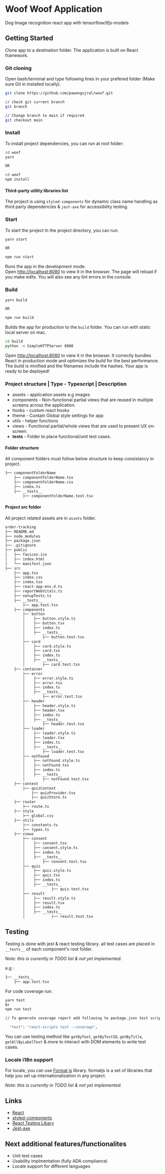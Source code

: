 # Woof Woof Application

Dog Image recognition react app with tensorflow/tfjs-models

## Getting Started

Clone app to a destination folder. The application is built on React framework.

### Git cloning

Open bash/terminal and type following lines in your prefered folder (Make sure
Git in installed locally).

```bash
git clone https://github.com/pawangujral/woof.git

// check git current branch
git branch

// Change branch to main if required
git checkout main
```

### Install

To install project dependencies, you can run at root folder:

```bash
cd woof
yarn

OR

cd woof
npm install
```

#### Third-party utility libraries list

The project is using `styled-components` for dynamic class name handling as
third party dependencies & `jest-axe` for accessibility testing.

### Start

To start the project In the project directory, you can run:

```bash
yarn start

OR

npm run start
```

Runs the app in the development mode.\
Open [http://localhost:8080](http://localhost:8080) to view it in the browser. The
page will reload if you make edits. You will also see any lint errors in the console.

### Build

```bash
yarn build

OR

npm run build
```

Builds the app for production to the `build` folder. You can run with static
local server on mac.

```bash
cd build
python -m SimpleHTTPServer 8080
```

Open [http://localhost:8080](http://localhost:8080) to view it in the browser.
It correctly bundles React in production mode and optimizes the build for the
best performance. The build is minified and the filenames include the hashes.
Your app is ready to be deployed!

### Project structure | Type - Typescript | Description

- assets - application assets e.g images
- components - Non-functional partial views that are reused in multiple screens
  across the application.
- hooks - custom react hooks
- theme - Contain Global style settings for app
- utils - helper functions
- views - Functional partial/whole views that are used to present UX on-screen.
- **tests** - Folder to place functional/unit test cases.

#### Folder structure

All component folders must follow below structure to keep consistancy in
project.

```bash
├── componentFolderName
    ├── componentFolderName.tsx
    ├── componentFolderName.css
    ├── index.ts
    ├── __tests__
        ├── componentFolderName.test.tsx
```

#### Project src folder

All project related assets are in `assets` folder.

```bash
order-tracking
├── README.md
├── node_modules
├── package.json
├── .gitignore
├── public
│   ├── favicon.ico
│   ├── index.html
│   └── manifest.json
├── src
    ├── app.tsx
    ├── index.css
    ├── index.tsx
    ├── react-app-env.d.ts
    ├── reportWebVitals.ts
    ├── setupTests.ts
    ├── __tests__
        ├── app.test.tsx
    ├── components
        ├── button
        │    ├── button.style.ts
        │    ├── button.tsx
        │    ├── index.ts
        │    ├── __tests__
        │        ├── button.test.tsx
        ├── card
        │    ├── card.style.ts
        │    ├── card.tsx
        │    ├── index.ts
        │    ├── __tests__
        │        ├── card.test.tsx
    ├── container
        ├── error
        │    ├── error.style.ts
        │    ├── error.tsx
        │    ├── index.ts
        │    ├── __tests__
        │        ├── error.test.tsx
        ├── header
        │    ├── header.style.ts
        │    ├── header.tsx
        │    ├── index.ts
        │    ├── __tests__
        │        ├── header.test.tsx
        ├── loader
        │    ├── loader.style.ts
        │    ├── loader.tsx
        │    ├── index.ts
        │    ├── __tests__
        │        ├── loader.test.tsx
        ├── notFound
        │    ├── notFound.style.ts
        │    ├── notFound.tsx
        │    ├── index.ts
        │    ├── __tests__
        │        ├── notFound.test.tsx
    ├── context
        ├── quizContext
            ├── quizProvider.tsx
            ├── quizStore.ts
    ├── router
        ├── route.ts
    ├── style
        ├── global.css
    ├── utils
        ├── constants.ts
        ├── types.ts
    ├── views
        ├── consent
        │    ├── consent.tsx
        │    ├── consent.style.ts
        │    ├── index.ts
        │    ├── __tests__
        │        ├── consent.test.tsx
        ├── quiz
        │    ├── quiz.style.ts
        │    ├── quiz.tsx
        │    ├── index.ts
        │    ├── __tests__
        │            ├── quiz.test.tsx
        ├── result
        │    ├── result.style.ts
        │    ├── result.tsx
        │    ├── index.ts
        │    ├── __tests__
        │            ├── result.test.tsx

```

## Testing

Testing is done with jest & react testing library. all test cases are placed in
`__tests__` of each component's root folder.

_Note: this is currently in TODO list & not yet implemented._

e.g :

```bash
├── __tests__
    ├── app.test.tsx
```

For code coverage run:

```bash
yarn test
Or
npm run test

// To generate coverage report add following to package.json test script. it will be generate in coverage folder at root level.

  "test": "react-scripts test --coverage",

```

You can use testing method like `getByText`, `getByTestID`, `getByTitle`,
`getAllByLabelText` & more to interact with DOM elements to write test cases.

### Locale i18n support

For locale, you can use
[Format js](https://formatjs.io/docs/getting-started/installation/) library.
formatjs is a set of libraries that help you set up internationalization in any
project.

_Note: this is currently in TODO list & not yet implemented._

## Links

- [React](https://reactjs.org/)
- [styled-components](http://styled-components.com/)
- [React Testing Libary](https://testing-library.com/docs/react-testing-library/intro/)
- [Jest-axe](https://www.npmjs.com/package/jest-axe)

## Next additional features/functionalites

- Unit test cases
- Usability implmentation (fully ADA compliance)
- Locale support for different languages
